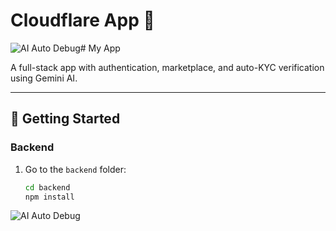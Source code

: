 # Cloudflare App 🚀

![AI Auto Debug](https://github.com/<YOUR_USERNAME>/<YOUR_REPO>/actions/workflows/ai-auto-debug.yml/badge.svg)# My App

A full-stack app with authentication, marketplace, and auto-KYC verification using Gemini AI.

---

## 🚀 Getting Started

### Backend
1. Go to the `backend` folder:
   ```bash
   cd backend
   npm install
![AI Auto Debug](https://github.com/murtalamaaruf/cloudflare-app/actions/workflows/ai-auto-debug.yml/badge.svg)